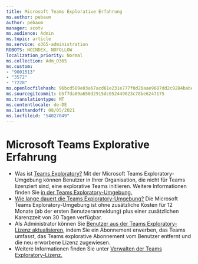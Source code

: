 ```yaml
---
title: Microsoft Teams Explorative Erfahrung
ms.author: pebaum
author: pebaum
manager: scotv
ms.audience: Admin
ms.topic: article
ms.service: o365-administration
ROBOTS: NOINDEX, NOFOLLOW
localization_priority: Normal
ms.collection: Adm_O365
ms.custom:
- "9001513"
- "3572"
- "7228"
ms.openlocfilehash: 96bcd589e03a67acd61e231e777f0d26aae9687dd2c9284babe3e2669343ca5e
ms.sourcegitcommit: b5f7da89a650d2915dc652449623c78be6247175
ms.translationtype: MT
ms.contentlocale: de-DE
ms.lasthandoff: 08/05/2021
ms.locfileid: "54027049"
---
```

# <a name="microsoft-teams-exploratory-experience"></a>Microsoft Teams Explorative Erfahrung

- Was ist [Teams Exploratory?](https://docs.microsoft.com/microsoftteams/teams-exploratory) Mit der Microsoft Teams Exploratory-Umgebung können Benutzer in Ihrer Organisation, die nicht für Teams lizenziert sind, eine explorative Teams initiieren. Weitere Informationen finden Sie [in der Teams Exploratory-Umgebung.](https://docs.microsoft.com/microsoftteams/teams-exploratory#whats-in-the-teams-exploratory-experience)
- [Wie lange dauert die Teams Exploratory-Umgebung?](https://docs.microsoft.com/microsoftteams/teams-exploratory#how-long-does-the-teams-exploratory-experience-last) Die Microsoft Teams Exploratory-Umgebung ist ohne zusätzliche Kosten für 12 Monate (ab der ersten Benutzeranmeldung) plus einer zusätzlichen Karenzzeit von 30 Tagen verfügbar.
- Als Administrator können Sie [Benutzer aus der Teams Exploratory-Lizenz aktualisieren,](https://docs.microsoft.com/microsoftteams/teams-exploratory#upgrade-users-from-the-teams-exploratory-license) indem Sie ein Abonnement erwerben, das Teams umfasst, das Teams explorative Abonnement vom Benutzer entfernt und die neu erworbene Lizenz zugewiesen.
- Weitere Informationen finden Sie unter [Verwalten der Teams Exploratory-Lizenz.](https://docs.microsoft.com/microsoftteams/teams-exploratory)
